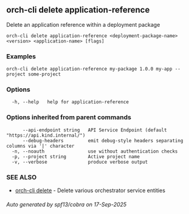 ## orch-cli delete application-reference

Delete an application reference within a deployment package

```
orch-cli delete application-reference <deployment-package-name> <version> <application-name> [flags]
```

### Examples

```
orch-cli delete application-reference my-package 1.0.0 my-app --project some-project
```

### Options

```
  -h, --help   help for application-reference
```

### Options inherited from parent commands

```
      --api-endpoint string   API Service Endpoint (default "https://api.kind.internal/")
      --debug-headers         emit debug-style headers separating columns via '|' character
  -n, --noauth                use without authentication checks
  -p, --project string        Active project name
  -v, --verbose               produce verbose output
```

### SEE ALSO

* [orch-cli delete](orch-cli_delete.md)	 - Delete various orchestrator service entities

###### Auto generated by spf13/cobra on 17-Sep-2025
